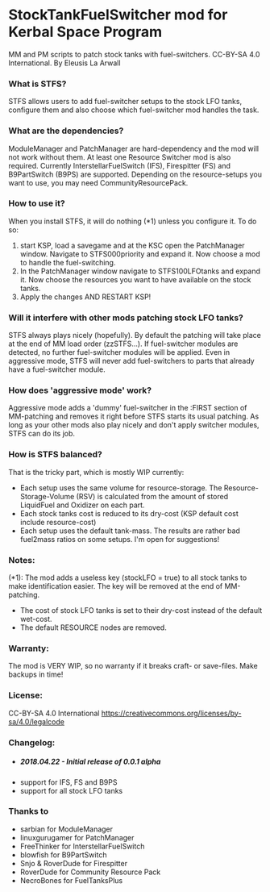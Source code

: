 # StockTankFuelSwitcher mod for Kerbal Space Program
MM and PM scripts to patch stock tanks with fuel-switchers.
CC-BY-SA 4.0 International. 
By Eleusis La Arwall

### What is STFS?
STFS allows users to add fuel-switcher setups to the stock LFO tanks, configure them and also choose which fuel-switcher mod handles the task.

### What are the dependencies?
ModuleManager and PatchManager are hard-dependency and the mod will not work without them.
At least one Resource Switcher mod is also required. Currently InterstellarFuelSwitch (IFS), Firespitter (FS) and B9PartSwitch (B9PS) are supported.
Depending on the resource-setups you want to use, you may need CommunityResourcePack.

### How to use it?
When you install STFS, it will do nothing (*1) unless you configure it. To do so:
1. start KSP, load a savegame and at the KSC open the PatchManager window. Navigate to STFS000priority and expand it. Now choose a mod to handle the fuel-switching.
2. In the PatchManager window navigate to STFS100LFOtanks and expand it. Now choose the resources you want to have available on the stock tanks.
3. Apply the changes AND RESTART KSP!

### Will it interfere with other mods patching stock LFO tanks?
STFS always plays nicely (hopefully). By default the patching will take place at the end of MM load order (zzSTFS...). If fuel-switcher modules are detected, no further fuel-switcher modules will be applied. Even in aggressive mode, STFS will never add fuel-switchers to parts that already have a fuel-switcher module. 

### How does 'aggressive mode' work?
Aggressive mode adds a 'dummy' fuel-switcher in the :FIRST section of MM-patching and removes it right before STFS starts its usual patching. As long as your other mods also play nicely and don't apply switcher modules, STFS can do its job.

### How is STFS balanced?
That is the tricky part, which is mostly WIP currently:
 - Each setup uses the same volume for resource-storage. The Resource-Storage-Volume (RSV) is calculated from the amount of stored LiquidFuel and Oxidizer on each part.
 - Each stock tanks cost is reduced to its dry-cost (KSP default cost include resource-cost)
 - Each setup uses the default tank-mass. The results are rather bad fuel2mass ratios on some setups. I'm open for suggestions!

### Notes:
(*1): The mod adds a useless key (stockLFO = true) to all stock tanks to make identification easier. The key will be removed at the end of MM-patching.
 - The cost of stock LFO tanks is set to their dry-cost instead of the default wet-cost.
 - The default RESOURCE nodes are removed.

### Warranty:
The mod is VERY WIP, so no warranty if it breaks craft- or save-files. Make backups in time!

### License:
CC-BY-SA 4.0 International 
https://creativecommons.org/licenses/by-sa/4.0/legalcode

### Changelog:
- ##### 2018.04.22 - Initial release of 0.0.1 alpha
 - support for IFS, FS and B9PS
 - support for all stock LFO tanks

### Thanks to
- sarbian for ModuleManager
- linuxgurugamer for PatchManager
- FreeThinker for InterstellarFuelSwitch
- blowfish for B9PartSwitch
- Snjo & RoverDude for Firespitter
- RoverDude for Community Resource Pack
- NecroBones for FuelTanksPlus